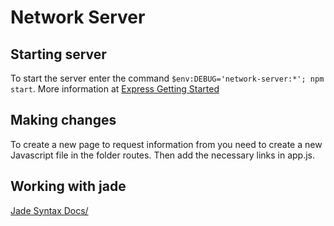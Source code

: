 # Network Server

## Starting server

To start the server enter the command `$env:DEBUG='network-server:*'; npm start`.
More information at [Express Getting Started](https://expressjs.com/en/starter/installing.html)

## Making changes

To create a new page to request information from you need to create a new Javascript file in the folder routes. Then add the necessary links in app.js.

## Working with jade

[Jade Syntax Docs/](https://naltatis.github.io/jade-syntax-docs/)
